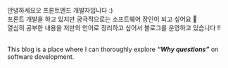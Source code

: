 안녕하세요오 프론트엔드 개발자입니다 :) <br>
프론트 개발을 하고 있지만 궁극적으로는 소프트웨어 장인이 되고 싶어요 🐥 <br>
열심히 공부한 내용을 저만의 언어로 정리하고 싶어서 블로그를 운영하고 있습니다 !! <br><br>


This blog is a place where I can thoroughly explore ***“Why questions”*** on software development.
